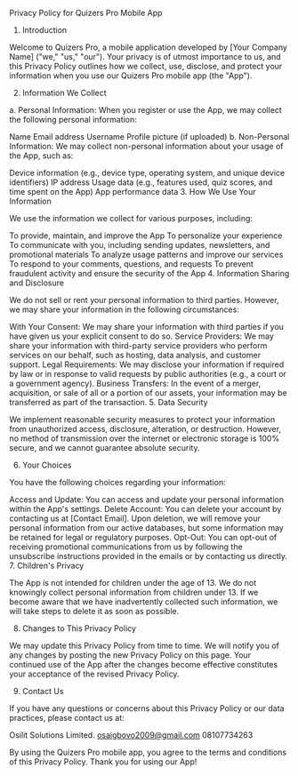 Privacy Policy for Quizers Pro Mobile App

1. Introduction

Welcome to Quizers Pro, a mobile application developed by [Your Company Name] ("we," "us," "our"). Your privacy is of utmost importance to us, and this Privacy Policy outlines how we collect, use, disclose, and protect your information when you use our Quizers Pro mobile app (the "App").

2. Information We Collect

a. Personal Information:
When you register or use the App, we may collect the following personal information:

Name
Email address
Username
Profile picture (if uploaded)
b. Non-Personal Information:
We may collect non-personal information about your usage of the App, such as:

Device information (e.g., device type, operating system, and unique device identifiers)
IP address
Usage data (e.g., features used, quiz scores, and time spent on the App)
App performance data
3. How We Use Your Information

We use the information we collect for various purposes, including:

To provide, maintain, and improve the App
To personalize your experience
To communicate with you, including sending updates, newsletters, and promotional materials
To analyze usage patterns and improve our services
To respond to your comments, questions, and requests
To prevent fraudulent activity and ensure the security of the App
4. Information Sharing and Disclosure

We do not sell or rent your personal information to third parties. However, we may share your information in the following circumstances:

With Your Consent: We may share your information with third parties if you have given us your explicit consent to do so.
Service Providers: We may share your information with third-party service providers who perform services on our behalf, such as hosting, data analysis, and customer support.
Legal Requirements: We may disclose your information if required by law or in response to valid requests by public authorities (e.g., a court or a government agency).
Business Transfers: In the event of a merger, acquisition, or sale of all or a portion of our assets, your information may be transferred as part of the transaction.
5. Data Security

We implement reasonable security measures to protect your information from unauthorized access, disclosure, alteration, or destruction. However, no method of transmission over the internet or electronic storage is 100% secure, and we cannot guarantee absolute security.

6. Your Choices

You have the following choices regarding your information:

Access and Update: You can access and update your personal information within the App's settings.
Delete Account: You can delete your account by contacting us at [Contact Email]. Upon deletion, we will remove your personal information from our active databases, but some information may be retained for legal or regulatory purposes.
Opt-Out: You can opt-out of receiving promotional communications from us by following the unsubscribe instructions provided in the emails or by contacting us directly.
7. Children's Privacy

The App is not intended for children under the age of 13. We do not knowingly collect personal information from children under 13. If we become aware that we have inadvertently collected such information, we will take steps to delete it as soon as possible.

8. Changes to This Privacy Policy

We may update this Privacy Policy from time to time. We will notify you of any changes by posting the new Privacy Policy on this page. Your continued use of the App after the changes become effective constitutes your acceptance of the revised Privacy Policy.

9. Contact Us

If you have any questions or concerns about this Privacy Policy or our data practices, please contact us at:

Osilit Solutions Limited.
osaigbovo2009@gmail.com
08107734263

By using the Quizers Pro mobile app, you agree to the terms and conditions of this Privacy Policy. Thank you for using our App!
